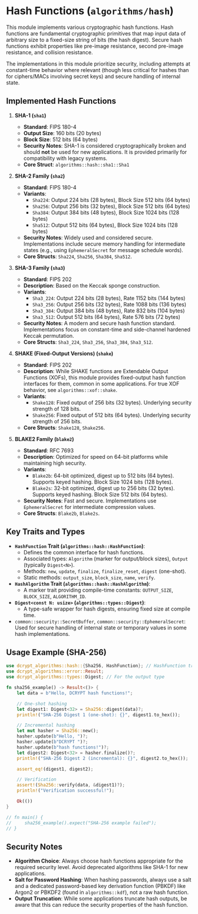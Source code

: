 # Hash Functions (`algorithms/hash`)

This module implements various cryptographic hash functions. Hash functions are fundamental cryptographic primitives that map input data of arbitrary size to a fixed-size string of bits (the hash digest). Secure hash functions exhibit properties like pre-image resistance, second pre-image resistance, and collision resistance.

The implementations in this module prioritize security, including attempts at constant-time behavior where relevant (though less critical for hashes than for ciphers/MACs involving secret keys) and secure handling of internal state.

## Implemented Hash Functions

1.  **SHA-1 (`sha1`)**
    *   **Standard**: FIPS 180-4
    *   **Output Size**: 160 bits (20 bytes)
    *   **Block Size**: 512 bits (64 bytes)
    *   **Security Notes**: SHA-1 is considered cryptographically broken and should **not** be used for new applications. It is provided primarily for compatibility with legacy systems.
    *   **Core Struct**: `algorithms::hash::sha1::Sha1`

2.  **SHA-2 Family (`sha2`)**
    *   **Standard**: FIPS 180-4
    *   **Variants**:
        *   `Sha224`: Output 224 bits (28 bytes), Block Size 512 bits (64 bytes)
        *   `Sha256`: Output 256 bits (32 bytes), Block Size 512 bits (64 bytes)
        *   `Sha384`: Output 384 bits (48 bytes), Block Size 1024 bits (128 bytes)
        *   `Sha512`: Output 512 bits (64 bytes), Block Size 1024 bits (128 bytes)
    *   **Security Notes**: Widely used and considered secure. Implementations include secure memory handling for intermediate states (e.g., using `EphemeralSecret` for message schedule words).
    *   **Core Structs**: `Sha224`, `Sha256`, `Sha384`, `Sha512`.

3.  **SHA-3 Family (`sha3`)**
    *   **Standard**: FIPS 202
    *   **Description**: Based on the Keccak sponge construction.
    *   **Variants**:
        *   `Sha3_224`: Output 224 bits (28 bytes), Rate 1152 bits (144 bytes)
        *   `Sha3_256`: Output 256 bits (32 bytes), Rate 1088 bits (136 bytes)
        *   `Sha3_384`: Output 384 bits (48 bytes), Rate 832 bits (104 bytes)
        *   `Sha3_512`: Output 512 bits (64 bytes), Rate 576 bits (72 bytes)
    *   **Security Notes**: A modern and secure hash function standard. Implementations focus on constant-time and side-channel hardened Keccak permutation.
    *   **Core Structs**: `Sha3_224`, `Sha3_256`, `Sha3_384`, `Sha3_512`.

4.  **SHAKE (Fixed-Output Versions) (`shake`)**
    *   **Standard**: FIPS 202
    *   **Description**: While SHAKE functions are Extendable Output Functions (XOFs), this module provides fixed-output hash function interfaces for them, common in some applications. For true XOF behavior, see `algorithms::xof::shake`.
    *   **Variants**:
        *   `Shake128`: Fixed output of 256 bits (32 bytes). Underlying security strength of 128 bits.
        *   `Shake256`: Fixed output of 512 bits (64 bytes). Underlying security strength of 256 bits.
    *   **Core Structs**: `Shake128`, `Shake256`.

5.  **BLAKE2 Family (`blake2`)**
    *   **Standard**: RFC 7693
    *   **Description**: Optimized for speed on 64-bit platforms while maintaining high security.
    *   **Variants**:
        *   `Blake2b`: 64-bit optimized, digest up to 512 bits (64 bytes). Supports keyed hashing. Block Size 1024 bits (128 bytes).
        *   `Blake2s`: 32-bit optimized, digest up to 256 bits (32 bytes). Supports keyed hashing. Block Size 512 bits (64 bytes).
    *   **Security Notes**: Fast and secure. Implementations use `EphemeralSecret` for intermediate compression values.
    *   **Core Structs**: `Blake2b`, `Blake2s`.

## Key Traits and Types

-   **`HashFunction` Trait (`algorithms::hash::HashFunction`)**:
    *   Defines the common interface for hash functions.
    *   Associated types: `Algorithm` (marker for output/block sizes), `Output` (typically `Digest<N>`).
    *   Methods: `new`, `update`, `finalize`, `finalize_reset`, `digest` (one-shot).
    *   Static methods: `output_size`, `block_size`, `name`, `verify`.
-   **`HashAlgorithm` Trait (`algorithms::hash::HashAlgorithm`)**:
    *   A marker trait providing compile-time constants: `OUTPUT_SIZE`, `BLOCK_SIZE`, `ALGORITHM_ID`.
-   **`Digest<const N: usize>` (`algorithms::types::Digest`)**:
    *   A type-safe wrapper for hash digests, ensuring fixed size at compile time.
-   `common::security::SecretBuffer`, `common::security::EphemeralSecret`: Used for secure handling of internal state or temporary values in some hash implementations.

## Usage Example (SHA-256)

```rust
use dcrypt_algorithms::hash::{Sha256, HashFunction}; // HashFunction trait for .digest() etc.
use dcrypt_algorithms::error::Result;
use dcrypt_algorithms::types::Digest; // For the output type

fn sha256_example() -> Result<()> {
    let data = b"Hello, DCRYPT hash functions!";

    // One-shot hashing
    let digest1: Digest<32> = Sha256::digest(data)?;
    println!("SHA-256 Digest 1 (one-shot): {}", digest1.to_hex());

    // Incremental hashing
    let mut hasher = Sha256::new();
    hasher.update(b"Hello, ")?;
    hasher.update(b"DCRYPT ")?;
    hasher.update(b"hash functions!")?;
    let digest2: Digest<32> = hasher.finalize()?;
    println!("SHA-256 Digest 2 (incremental): {}", digest2.to_hex());

    assert_eq!(digest1, digest2);

    // Verification
    assert!(Sha256::verify(data, &digest1)?);
    println!("Verification successful!");

    Ok(())
}

// fn main() {
//     sha256_example().expect("SHA-256 example failed");
// }
```

## Security Notes

-   **Algorithm Choice**: Always choose hash functions appropriate for the required security level. Avoid deprecated algorithms like SHA-1 for new applications.
-   **Salt for Password Hashing**: When hashing passwords, always use a salt and a dedicated password-based key derivation function (PBKDF) like Argon2 or PBKDF2 (found in `algorithms::kdf`), not a raw hash function.
-   **Output Truncation**: While some applications truncate hash outputs, be aware that this can reduce the security properties of the hash function.